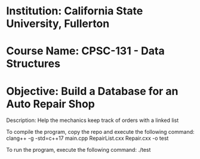 # Institution: California State University, Fullerton
# Course Name: CPSC-131 - Data Structures
# Objective: Build a Database for an Auto Repair Shop

Description: Help the mechanics keep track of orders with a linked list

To compile the program, copy the repo and execute the following command: clang++ -g -std=c++17 main.cpp RepairList.cxx Repair.cxx -o test

To run the program, execute the following command: ./test
